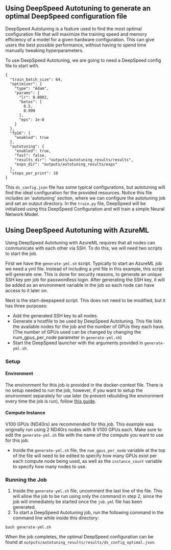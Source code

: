 ## Using DeepSpeed Autotuning to generate an optimal DeepSpeed configuration file

DeepSpeed Autotuning is a feature used to find the most optimal configuration file that will maximize the training speed and memory efficiency of a model for a given hardware configuration. This can give users the best possible performance, without having to spend time manually tweaking hyperparameters.

To use DeepSpeed Autotuning, we are going to need a DeepSpeed config file to start with.

```
{
  "train_batch_size": 64,
  "optimizer": {
    "type": "Adam",
    "params": {
      "lr": 0.0002,
      "betas": [
        0.5,
        0.999
      ],
      "eps": 1e-8
    }
  },
  "fp16": {
    "enabled": true
  },
  "autotuning": {
    "enabled": true,
    "fast": false,
    "results_dir": "outputs/autotuning_results/results",
    "exps_dir": "outputs/autotuning_results/exps"
  },
  "steps_per_print": 10
}
```
This ``ds_config.json`` file has some typical configurations, but autotuning will find the ideal configuration for the provided resources. Notice this file includes an 'autotuning' section, where we can configure the autotuning job and set an output directory. In the ``train.py`` file, DeepSpeed will be initialized using this DeepSpeed Configuration and will train a simple Neural Network Model.

## Using DeepSpeed Autotuning with AzureML

Using DeepSpeed Autotuning with AzureML requires that all nodes can communicate with each other via SSH. To do this, we will need two scripts to start the job.

First we have the ``generate-yml.sh`` script. Typically to start an AzureML job we need a yml file. Instead of including a yml file in this example, this script will generate one. This is done for security reasons, to generate an unique SSH key per job for passwordless login. After generating the SSH key, it will be added as an environment variable in the job so each node can have access to it later on.

Next is the start-deepspeed script. This does not need to be modified, but it has three purposes:
- Add the generated SSH key to all nodes.
- Generate a hostfile to be used by DeepSpeed Autotuning. This file lists the available nodes for the job and the number of GPUs they each have. (The number of GPUs used can be changed by changing the num_gpus_per_node parameter in ``generate-yml.sh``)
- Start the DeepSpeed launcher with the arguments provided in ``generate-yml.sh``.

### Setup
#### Environment
The environment for this job is provided in the docker-context file. There is no setup needed to run the job, however, if you want to setup the environment separately for use later (to prevent rebuilding the environment every time the job is run), follow [this guide](https://learn.microsoft.com/en-us/azure/machine-learning/how-to-manage-environments-in-studio).
#### Compute Instance
V100 GPUs (ND40rs) are recommended for this job. This example was originally run using 2 ND40rs nodes with 8 V100 GPUs each. Make sure to edit the ``generate-yml.sh`` file with the name of the compute you want to use for this job.
- Inside the ``generate-yml.sh`` file, the ``num_gpus_per_node`` variable at the top of the file will need to be edited to specify how many GPUs exist per each compute node being used, as well as the ``instance_count`` variable to specify how many nodes to use.
### Running the Job
1. Inside the ``generate-yml.sh`` file, uncomment the last line of the file. This will allow the job to be run using only the command in step 2, since the job will immediately be started once the ``job.yml`` file has been generated.
2. To start a DeepSpeed Autotuning job, run the following command in the command line while inside this directory:
```
bash generate-yml.sh
```

When the job completes, the optimal DeepSpeed configuration can be found at ``outputs/autotuning_results/results/ds_config_optimal.json``.